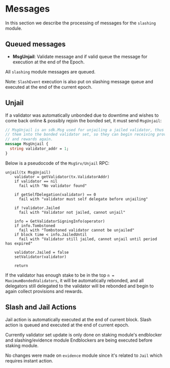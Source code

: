 <!--
order: 3
-->

# Messages

In this section we describe the processing of messages for the `slashing` module.

## Queued messages

- **MsgUnjail**: Validate message and if valid queue the message for execution at the end of the Epoch.

All `slashing` module messages are queued.

Note: `SlashEvent` execution is also put on slashing message queue and executed at the end of the current epoch.

## Unjail

If a validator was automatically unbonded due to downtime and wishes to come back online &
possibly rejoin the bonded set, it must send `MsgUnjail`:

```protobuf
// MsgUnjail is an sdk.Msg used for unjailing a jailed validator, thus returning
// them into the bonded validator set, so they can begin receiving provisions
// and rewards again.
message MsgUnjail {
  string validator_addr = 1;
}
```

Below is a pseudocode of the `MsgSrv/Unjail` RPC:

```
unjail(tx MsgUnjail)
    validator = getValidator(tx.ValidatorAddr)
    if validator == nil
      fail with "No validator found"

    if getSelfDelegation(validator) == 0
      fail with "validator must self delegate before unjailing"

    if !validator.Jailed
      fail with "Validator not jailed, cannot unjail"

    info = GetValidatorSigningInfo(operator)
    if info.Tombstoned
      fail with "Tombstoned validator cannot be unjailed"
    if block time < info.JailedUntil
      fail with "Validator still jailed, cannot unjail until period has expired"

    validator.Jailed = false
    setValidator(validator)

    return
```

If the validator has enough stake to be in the top `n = MaximumBondedValidators`, it will be automatically rebonded,
and all delegators still delegated to the validator will be rebonded and begin to again collect
provisions and rewards.

## Slash and Jail Actions

Jail action is automatically executed at the end of current block.
Slash action is queued and executed at the end of current epoch.

Currently validator set update is only done on staking module's endblocker and slashing/evidence module Endblockers are being executed before staking module.

No changes were made on `evidence` module since it's related to `Jail` which requires instant action.
